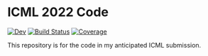 # ICML 2022 Code

[![Dev](https://img.shields.io/badge/docs-dev-blue.svg)](https://helmuthn.github.io/naumer_ICML_2022.jl/dev)
[![Build Status](https://github.com/helmuthn/naumer_ICML_2022.jl/actions/workflows/CI.yml/badge.svg?branch=main)](https://github.com/helmuthn/naumer_ICML_2022.jl/actions/workflows/CI.yml?query=branch%3Amain)
[![Coverage](https://codecov.io/gh/helmuthn/naumer_ICML_2022.jl/branch/main/graph/badge.svg)](https://codecov.io/gh/helmuthn/naumer_ICML_2022.jl)

This repository is for the code in my anticipated ICML submission.
